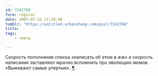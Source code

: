 ```yaml
---
id: 7242768
form: regular
date: 2007-07-31 11:29:00
tumblr: "https://untitled.urbansheep.com/post/7242768"
title:
tags:
    - твиты

---
```


<p>Скорость пополнения списка «написать об этом в жж» и скорость написания заставляют мрачно вспомнить про эволюцию мемов. «Выживают самые упертые». <a href="http://twitter.com/urbansheep/statuses/177937792">¶</a></p>

